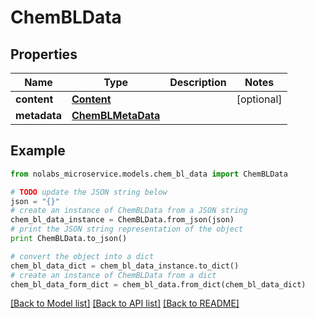 # ChemBLData


## Properties

Name | Type | Description | Notes
------------ | ------------- | ------------- | -------------
**content** | [**Content**](Content.md) |  | [optional] 
**metadata** | [**ChemBLMetaData**](ChemBLMetaData.md) |  | 

## Example

```python
from nolabs_microservice.models.chem_bl_data import ChemBLData

# TODO update the JSON string below
json = "{}"
# create an instance of ChemBLData from a JSON string
chem_bl_data_instance = ChemBLData.from_json(json)
# print the JSON string representation of the object
print ChemBLData.to_json()

# convert the object into a dict
chem_bl_data_dict = chem_bl_data_instance.to_dict()
# create an instance of ChemBLData from a dict
chem_bl_data_form_dict = chem_bl_data.from_dict(chem_bl_data_dict)
```
[[Back to Model list]](../README.md#documentation-for-models) [[Back to API list]](../README.md#documentation-for-api-endpoints) [[Back to README]](../README.md)


